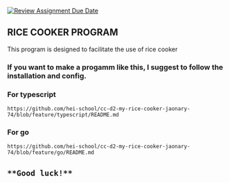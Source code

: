 [![Review Assignment Due Date](https://classroom.github.com/assets/deadline-readme-button-24ddc0f5d75046c5622901739e7c5dd533143b0c8e959d652212380cedb1ea36.svg)](https://classroom.github.com/a/PHq8Kfj_)

## RICE COOKER PROGRAM

This program is designed to facilitate the use of rice cooker

### If you want to make a progamm like this, I suggest to follow the installation and config.

### For typescript

    https://github.com/hei-school/cc-d2-my-rice-cooker-jaonary-74/blob/feature/typescript/README.md

### For go

    https://github.com/hei-school/cc-d2-my-rice-cooker-jaonary-74/blob/feature/go/README.md

## `**Good luck!**`

